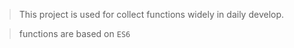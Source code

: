 > This project is used for collect functions widely in daily develop.

> functions are based on `ES6`
